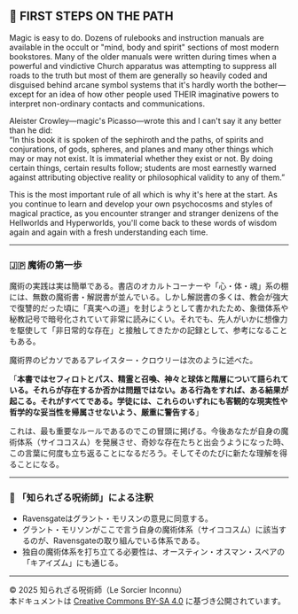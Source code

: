 ## 🧛 FIRST STEPS ON THE PATH

 Magic is easy to do. Dozens of rulebooks and instruction manuals are available in the occult or "mind, body and spirit" sections of most modern bookstores. Many of the older manuals were written during times when a powerful and vindictive Church apparatus was attempting to suppress all roads to the truth but most of them are generally so heavily coded and disguised behind arcane symbol systems that it's hardly worth the bother—except for an idea of how other people used THEIR imaginative powers to interpret non-ordinary contacts and communications.

Aleister Crowley—magic's Picasso—wrote this and I can't say it any better than he did:  
“In this book it is spoken of the sephiroth and the paths, of spirits and conjurations, of gods, spheres, and planes and many other things which may or may not exist. It is immaterial whether they exist or not. By doing certain things, certain results follow; students are most earnestly warned against attributing objective reality or philosophical validity to any of them.”

This is the most important rule of all which is why it's here at the start. As you continue to learn and develop your own psychocosms and styles of magical practice, as you encounter stranger and stranger denizens of the Hellworlds and Hyperworlds, you'll come back to these words of wisdom again and again with a fresh understanding each time.

---

### 🇯🇵 魔術の第一歩

魔術の実践は実は簡単である。書店のオカルトコーナーや「心・体・魂」系の棚には、無数の魔術書・解説書が並んでいる。しかし解説書の多くは、教会が強大で復讐的だった頃に「真実への道」を封じようとして書かれたため、象徴体系や秘教記号で暗号化されていて非常に読みにくい。それでも、先人がいかに想像力を駆使して「非日常的な存在」と接触してきたかの記録として、参考になることもある。

魔術界のピカソであるアレイスター・クロウリーは次のように述べた。

「**本書ではセフィロトとパス、精霊と召喚、神々と球体と階層について語られている。それらが存在するか否かは問題ではない。ある行為をすれば、ある結果が起こる。それがすべてである。学徒には、これらのいずれにも客観的な現実性や哲学的な妥当性を帰属させないよう、厳重に警告する**」

これは、最も重要なルールであるのでこの冒頭に掲げる。今後あなたが自身の魔術体系（サイココスム）を発展させ、奇妙な存在たちと出会うようになった時、この言葉に何度も立ち返ることになるだろう。そしてそのたびに新たな理解を得ることになる。

---

### 🐌 「知られざる呪術師」による注釈

- Ravensgateはグラント・モリスンの意見に同意する。
- グラント・モリソンがここで言う自身の魔術体系（サイココスム）に該当するのが、Ravensgateの取り組んでいる体系である。
- 独自の魔術体系を打ち立てる必要性は、オースティン・オスマン・スペアの「キアイズム」にも通じる。

---

© 2025 知られざる呪術師（Le Sorcier Inconnu）  
本ドキュメントは [Creative Commons BY-SA 4.0](https://creativecommons.org/licenses/by-sa/4.0/deed.ja) に基づき公開されています。
